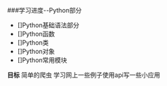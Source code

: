 ###学习进度--Python部分

- []Python基础语法部分
- []Python函数
- []Python类
- []Python对象
- []Python常用模块

**目标** 简单的爬虫 学习网上一些例子使用api写一些小应用
